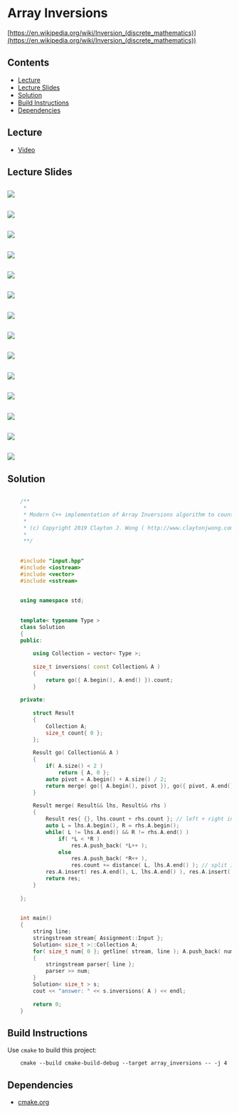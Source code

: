 # Array Inversions
[https://en.wikipedia.org/wiki/Inversion_(discrete_mathematics)](https://en.wikipedia.org/wiki/Inversion_(discrete_mathematics))

## Contents
* [Lecture](#lecture)
* [Lecture Slides](#lecture-slides)
* [Solution](#solution)
* [Build Instructions](#build-instructions)
* [Dependencies](#dependencies)

## Lecture
* [Video](https://www.coursera.org/lecture/algorithms-divide-conquer/o-n-log-n-algorithm-for-counting-inversions-i-GFmmJ)

## Lecture Slides
![](documentation/inv_01.png)
---
![](documentation/inv_02.png)
---
![](documentation/inv_03.png)
---
![](documentation/inv_04.png)
---
![](documentation/inv_05.png)
---
![](documentation/inv_06.png)
---
![](documentation/inv_07.png)
---
![](documentation/inv_08.png)
---
![](documentation/inv_09.png)
---
![](documentation/inv_10.png)
---
![](documentation/inv_11.png)
---
![](documentation/inv_12.png)
---
![](documentation/inv_13.png)
---
![](documentation/inv_14.png)
---

## Solution
```cpp

    /**
     *
     * Modern C++ implementation of Array Inversions algorithm to count the amount of inversions in an array
     *
     * (c) Copyright 2019 Clayton J. Wong ( http://www.claytonjwong.com )
     *
     **/
    
    
    #include "input.hpp"
    #include <iostream>
    #include <vector>
    #include <sstream>
    
    
    using namespace std;
    
    
    template< typename Type >
    class Solution
    {
    public:
    
        using Collection = vector< Type >;
    
        size_t inversions( const Collection& A )
        {
            return go({ A.begin(), A.end() }).count;
        }
    
    private:
    
        struct Result
        {
            Collection A;
            size_t count{ 0 };
        };
    
        Result go( Collection&& A )
        {
            if( A.size() < 2 )
                return { A, 0 };
            auto pivot = A.begin() + A.size() / 2;
            return merge( go({ A.begin(), pivot }), go({ pivot, A.end() }) );
        }
    
        Result merge( Result&& lhs, Result&& rhs )
        {
            Result res{ {}, lhs.count + rhs.count }; // left + right inversions
            auto L = lhs.A.begin(), R = rhs.A.begin();
            while( L != lhs.A.end() && R != rhs.A.end() )
                if( *L < *R )
                    res.A.push_back( *L++ );
                else
                    res.A.push_back( *R++ ),
                    res.count += distance( L, lhs.A.end() ); // split inversions
            res.A.insert( res.A.end(), L, lhs.A.end() ), res.A.insert( res.A.end(), R, rhs.A.end() ); // append leftovers ( if applicable )
            return res;
        }
    
    };
    
    
    int main()
    {
        string line;
        stringstream stream{ Assignment::Input };
        Solution< size_t >::Collection A;
        for( size_t num{ 0 }; getline( stream, line ); A.push_back( num ) )
        {
            stringstream parser{ line };
            parser >> num;
        }
        Solution< size_t > s;
        cout << "answer: " << s.inversions( A ) << endl;
    
        return 0;
    }

```

## Build Instructions
Use ```cmake``` to build this project:

```
    cmake --build cmake-build-debug --target array_inversions -- -j 4
```

## Dependencies
* [cmake.org](https://cmake.org)
